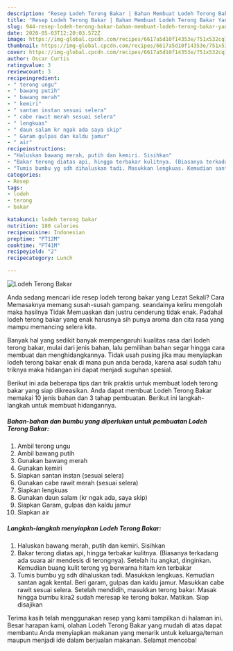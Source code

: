 ```yaml
---
description: "Resep Lodeh Terong Bakar | Bahan Membuat Lodeh Terong Bakar Yang Bisa Manjain Lidah"
title: "Resep Lodeh Terong Bakar | Bahan Membuat Lodeh Terong Bakar Yang Bisa Manjain Lidah"
slug: 944-resep-lodeh-terong-bakar-bahan-membuat-lodeh-terong-bakar-yang-bisa-manjain-lidah
date: 2020-05-03T12:20:03.572Z
image: https://img-global.cpcdn.com/recipes/6617a5d10f14353e/751x532cq70/lodeh-terong-bakar-foto-resep-utama.jpg
thumbnail: https://img-global.cpcdn.com/recipes/6617a5d10f14353e/751x532cq70/lodeh-terong-bakar-foto-resep-utama.jpg
cover: https://img-global.cpcdn.com/recipes/6617a5d10f14353e/751x532cq70/lodeh-terong-bakar-foto-resep-utama.jpg
author: Oscar Curtis
ratingvalue: 3
reviewcount: 3
recipeingredient:
- " terong ungu"
- " bawang putih"
- " bawang merah"
- " kemiri"
- " santan instan sesuai selera"
- " cabe rawit merah sesuai selera"
- " lengkuas"
- " daun salam kr ngak ada saya skip"
- " Garam gulpas dan kaldu jamur"
- " air"
recipeinstructions:
- "Haluskan bawang merah, putih dan kemiri. Sisihkan"
- "Bakar terong diatas api, hingga terbakar kulitnya. (Biasanya terkadang ada suara air mendesis di terongnya). Setelah itu angkat, dinginkan. Kemudian buang kulit terong yg berwarna hitam krn terbakar"
- "Tumis bumbu yg sdh dihaluskan tadi. Masukkan lengkuas. Kemudian santan agak kental. Beri garam, gulpas dan kaldu jamur. Masukkan cabe rawit sesuai selera. Setelah mendidih, masukkan terong bakar. Masak hingga bumbu kira2 sudah meresap ke terong bakar. Matikan. Siap disajikan"
categories:
- Resep
tags:
- lodeh
- terong
- bakar

katakunci: lodeh terong bakar 
nutrition: 180 calories
recipecuisine: Indonesian
preptime: "PT12M"
cooktime: "PT41M"
recipeyield: "2"
recipecategory: Lunch

---
```



![Lodeh Terong Bakar](https://img-global.cpcdn.com/recipes/6617a5d10f14353e/751x532cq70/lodeh-terong-bakar-foto-resep-utama.jpg)

Anda sedang mencari ide resep lodeh terong bakar yang Lezat Sekali? Cara Memasaknya memang susah-susah gampang. seandainya keliru mengolah maka hasilnya Tidak Memuaskan dan justru cenderung tidak enak. Padahal lodeh terong bakar yang enak harusnya sih punya aroma dan cita rasa yang mampu memancing selera kita.



Banyak hal yang sedikit banyak mempengaruhi kualitas rasa dari lodeh terong bakar, mulai dari jenis bahan, lalu pemilihan bahan segar hingga cara membuat dan menghidangkannya. Tidak usah pusing jika mau menyiapkan lodeh terong bakar enak di mana pun anda berada, karena asal sudah tahu triknya maka hidangan ini dapat menjadi suguhan spesial.


Berikut ini ada beberapa tips dan trik praktis untuk membuat lodeh terong bakar yang siap dikreasikan. Anda dapat membuat Lodeh Terong Bakar memakai 10 jenis bahan dan 3 tahap pembuatan. Berikut ini langkah-langkah untuk membuat hidangannya.

<!--inarticleads1-->

##### Bahan-bahan dan bumbu yang diperlukan untuk pembuatan Lodeh Terong Bakar:

1. Ambil  terong ungu
1. Ambil  bawang putih
1. Gunakan  bawang merah
1. Gunakan  kemiri
1. Siapkan  santan instan (sesuai selera)
1. Gunakan  cabe rawit merah (sesuai selera)
1. Siapkan  lengkuas
1. Gunakan  daun salam (kr ngak ada, saya skip)
1. Siapkan  Garam, gulpas dan kaldu jamur
1. Siapkan  air




<!--inarticleads2-->

##### Langkah-langkah menyiapkan Lodeh Terong Bakar:

1. Haluskan bawang merah, putih dan kemiri. Sisihkan
1. Bakar terong diatas api, hingga terbakar kulitnya. (Biasanya terkadang ada suara air mendesis di terongnya). Setelah itu angkat, dinginkan. Kemudian buang kulit terong yg berwarna hitam krn terbakar
1. Tumis bumbu yg sdh dihaluskan tadi. Masukkan lengkuas. Kemudian santan agak kental. Beri garam, gulpas dan kaldu jamur. Masukkan cabe rawit sesuai selera. Setelah mendidih, masukkan terong bakar. Masak hingga bumbu kira2 sudah meresap ke terong bakar. Matikan. Siap disajikan




Terima kasih telah menggunakan resep yang kami tampilkan di halaman ini. Besar harapan kami, olahan Lodeh Terong Bakar yang mudah di atas dapat membantu Anda menyiapkan makanan yang menarik untuk keluarga/teman maupun menjadi ide dalam berjualan makanan. Selamat mencoba!
